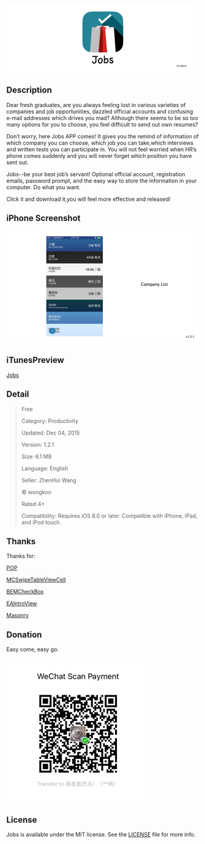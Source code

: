 

![icon](https://github.com/wongkoo/Jobs/blob/master/Presentation/titlePic.png)

## Description

Dear fresh graduates, are you always feeling lost in various varieties of companies and job opportunities, dazzled official accounts and confusing e-mail addresses which drives you mad? Although there seems to be so too many options for you to choose, you feel difficult to send out own resumes?    

Don’t worry, here Jobs APP comes! It gives you the remind of information of which company you can choose, which job you can take,which interviews and written tests you can participate in. You will not feel worried when HR’s phone comes suddenly and you will never forget which position you have sent out.    

Jobs--be your best job’s servant! Optional official account, registration emails, password prompt, and the easy way to store the information in your computer. Do what you want.    

Click it and download it,you will feel more effective and released!



## iPhone Screenshot

![1](https://github.com/wongkoo/Jobs/blob/master/Presentation/CompanyList.png)


## iTunesPreview

[Jobs](https://itunes.apple.com/us/app/jobs/id1016317328?l=zh&ls=1&mt=8)

## Detail

> Free  
> 
> Category: Productivity  
> 
> Updated: Dec 04, 2015 
> 
> Version: 1.2.1  
> 
> Size: 6.1 MB 
> 
> Language: English  
> 
> Seller: ZhenHui Wang  
> 
> © wongkoo  
> 
> Rated 4+  
>
> Compatibility: Requires iOS 8.0 or later. Compatible with iPhone, iPad, and iPod touch.

## Thanks

Thanks for:

[POP](https://github.com/facebook/pop)

[MCSwipeTableViewCell](https://github.com/alikaragoz/MCSwipeTableViewCell)

[BEMCheckBox](https://github.com/Boris-Em/BEMCheckBox)

[EAIntroView](https://github.com/ealeksandrov/EAIntroView)

[Masonry](https://github.com/SnapKit/Masonry)


## Donation

Easy come, easy go. 

![](https://github.com/wongkoo/Jobs/blob/master/Presentation/WeChatPay.jpg)

## License

Jobs is available under the MIT license. See the [LICENSE](https://github.com/wongkoo/Jobs/blob/master/LICENSE) file for more info.